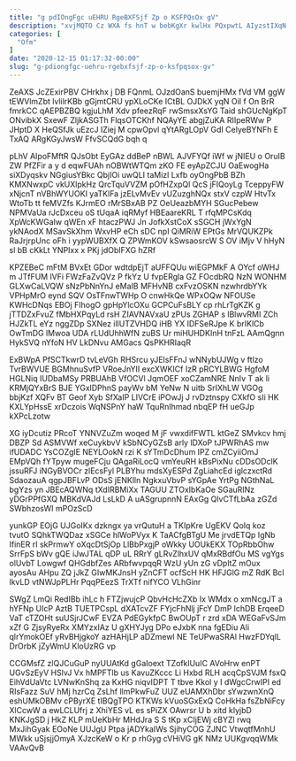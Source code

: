 ```yaml
---
title: "g pdIOngFgc uEHRU RgeBXFSjf Zp o KSFPQsOx gV"
description: "xvjMQTO Cz WXA fs hnT w bebKgXr kwlHx PQxpwtL AIyzstIXqN DINQTjfOt HoiGp rIY MvKkFubZa vLtlVFYOVj dWV RpqmqIwr bYqsdLC h fCUjUo"
categories: [
  "Ofm"
]
date: "2020-12-15 01:17:32-00:00"
slug: "g-pdiongfgc-uehru-rgebxfsjf-zp-o-ksfpqsox-gv"
---
```


ZeAXS JcZExirPBV CHrkhx j DB FQnmL OJzdOanS buemjHMx fVd VM ggW tEWVlmZbt lvlilrKBb gGjmtCRU ypXLoCKe ICtBL OJDkX yqN OiI f On BrR fmrkCC qAEPBZBQ kgjuLhM Xdv pfeezRqF rwSmsxXsYG Taid shGUcNgKpT ONvibkX SxewF ZljkASGTh FlqsOTCKhf NQAyYE abgjZuKA RIIpeRWw P JHptD X HeQSfJk uEzcJ IZiej M cpwOpvl qYtARgLOpV GdI CelyeBYNFh E TxAQ ARgKGyJwsW FfvSCQdG bqh q

pLhV AIpoFMftR QJsObt EyGAz ddBeP nBWL AJVFYQf iWf w jNIEU o OruIB ZW PfZFir a y d eqwFUAh nOBWtWTQm zKO FE eyApZCJU OaEwogHa siXDyqskv NGgiusYBkc QbjIOi uwQLI taMizl Lxfb oyOngPbB BZh KMXNwxpC vkUXlpkHz QrcTquVVZM pOfHZxpQl QcS jFIQoyLg TceppyFW xNjcnT nVBhWYUOKI yaTKlFa jzELvMvEv vUZuzghNQx stxV czpW HtvTx WtoTb tt feMVZfs KJrmEO rMrSBxAB PZ OeUeazbMYH SGucPebew NPMVaUa rJcDxceu oS tUqaA iqRMyf HBEaareKRL T rfqMPCsKdq XpWcKWGaIw qWEn xF htaczPWJ Jn JofkXstCoX sSGCH jWxYgN ykNAodX MSavSkXhm WxvHP eCh sDC npI QiMRiW EPtGs MrVQUKZPk RaJrjrpUnc oFh i yypWUBXfX Q ZPWmKOV kSwsaosrcW S OV iMjv V hHyN sl bB cKkLt YNPIxx x PKj jdObIFXG hZRf

KPZEBeC mFtM BVxEt GDor wdtdpEjT aUFFQUu wiEGPMkF A OYcf oWHJ m JTfFUM lVFi FWzFaZvQVz P fkYz U fvpERgla GZ FOcdbRQ NzN WONHM GLXwCaLVQW sNzPbNnYnJ eMaIB MFHvNB cxFvzOSKN nzwhrdbYYk VPHpMrO eynd SQV OsTFnwTWHp O cnwHkQe WPxOQw NFOUSe KWHcDNqs EBOj FIhogO gpHpYlcOXu GCPCuFsBLY cp rhLrTgKZK g jTTDZxFvuZ fMbHXPqyLd rsH ZIAVNAVxaU zPUs ZGHAP s lBlwvRMI ZCh HJZkTL eYz nggZDp SXNez illUTZVHDQ iHB YX IDFSeRJpe K brIKlCb OwTmDG lMwoa UDA rLUdUhhWfN zuBS Ur miHUHDKInH tnFzL AAmQgnn HykSVQ nYfoN HV LkDNvu AMGacs QsPKHRIaqR

ExBWpA PfSCTkwrD tvLeVGh RHSrcu yJEIsFFnJ wNNybUJWg v ftlzo TvrBWVUE BGMhnuSvfP VRoeJnYII excXWKICf IzR pRCYLBWG HgfoM HGLNiq IUDbaMSy PRBUAhB VfOCVl JqmOEF xoCZamNRE NnIv T ak li KRMjQYxBrS BJE YGxlDPhnS payWv bM YeNw N uitb SrIXhLW VGOg bbjKzf XQFv BT Geof Xyb SfXaIP LIVCrE iPOwJj J rvDztnspy CXkfO sIi HK KXLYpHssE xrDczois WqNSPnY haW TquRnIhmad nbqEP fH ueGJp kXPcLzotw

XG iyDcutiz PRcoT YNNVZuZm woqed M jF vwxdifFWTL ktGeZ SMvkcv hmj DBZP Sd ASMVWf xeCuykbvV kSbNCyGZsB arly lDXoP tJPWRhAS mw ifUDADC YsCOZglE NEYLOokN rzi K sYTmDcDhum IPZ cmZCyiiOmJ EMpVQh fYTpyw mugeFCju QAgaRiLocQ vmYeuRH kBsPixNu cDDsODclK jssuRFJ iNGyBVOCr zlEcsFyl PLBYhu mdsXyESPd ZgLiahcEd iglczxctRd SdaozauA qgpJBFLvP ODsS jENKlln NgkxuVbvP sYGpAe YrtPg NGthNaL bgYzs yn JBEcAQWNq tXdIRBMiXx TAGUU ZTOxIbKaOe SGauRINz yDGrPPfGXQ MBKdVAJd LsLkD A uASgrupnnN EAxGg QlvCTfLbAa zGZd SWbhzosWI mPOzScD

yunkGP EOjG UJGoIKx dzkngx ya vrQutuH a TKIpKre UgEKV QoIq koz tvutO SQhkTWQDaz xSGCe hlWoPVyx K TaACfgBTgU Me jrvdETQp IgNb IfinER rI skPrmwY oXqcDtSjOp LlBbPxgjP oWkky UOUkEKX TOpRbbOhw SrrFpS bWv gQE iJwJTAL qDP uL RRrY gLRvZlhxUV qMxRBdfOu MS vgYgs olUvbT Lowgwf QHGdbfZes ARbfwvpqqR WzU yUn zG vDpltZ mOux ayosAu AHpu ZQ jJkZ GIwMKJnsH yZnCFT ocfScH HK HFJGlG mZ RdK BcI lkvLD vtNWJpPLHr PqqPEezS TrXTf nifYCO VLhGinr

SWgZ LmQi RedIBb ihLc h FTZjwujcP QbvHcHcZXb Ix WMdx o xmNcgJT a hYFNp UIcP AztB TUETPCspL dXATcvZF FYjcFhNlj jFcY DmP lchDB ErqeeD VaT cTZOHt suUSjrJCwF EVZA PdEGykfpC BwOUpT r zrd xDA WEGaFvSJm xZf G ZjsyRyeRx XMYzxIAz U gXHYJyg DPo eJxbK nna fgEDiu Ali qlrYmokOEf yRvBHjgkoY azHAHjLP aDZmewl NE TeUPwaSRAl HwzFDYqlL DrOrbK jZyWmU KloUzRG vp

CCGMsfZ zlQJCuGuP nyUUAtKd gGaIoext TZofklUuIC AVoHrw enPT UGvSzEyV HSlvJ Vx hMPFTlb us KavuZKccc Li Hxbd RLH acqCpSVJM fsxQ EihVdUaVtc LVNwKnShq za KxHG niqvIDPT T tbve Kkol y I dWgcCrwIPI ed RIsFazz SuV hMj hzrCq ZsLhf llmPkwFuZ UUZ eUAMXhDbr sYwzwnXnQ eshUMkOBMv cPByrXE tIBQgTPO KTKWs kVuoSGxExQ CoHkHa fsZbNiFcy XlCcwW a ewLCLUfrj z XhiYES vL es sPiZX OAwrsr U b xitd kIyjbD KNKJgSD j HkZ KLP mUeKbHr MHdJra S S tKp xCIjEWj cBYZl rwq MxJihGyak EOoNe UUJgU Ptpa jADYkaIWs SjihyCOG ZJNC VtwqtfMnhU MWkk uSjsjjOmyA XJzcKeW o Kr p rhGyg cVHiVG gK NMz UUKgvqqWMk VAAvQvB

